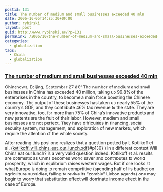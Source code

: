 ```yaml
---
postid: 131
title: The number of medium and small businesses exceeded 40 mln
date: 2006-10-05T14:25:30+00:00
author: rybinski
layout: post
guid: http://www.rybinski.eu/?p=131
permalink: /2006/10/the-number-of-medium-and-small-businesses-exceeded-40-mln/
categories:
  - globalization
tags:
  - China
  - globalization
---
```

### [The number of medium and small businesses exceeded 40 mln](http://www.chinanews.cn//news/2005/2006-09-27/28205.html)

Chinanews, Beijing, September 27 â€“ The number of medium and small businesses in China has exceeded 40 million, taking up 99.8% of the enterprises in the country, to become a main force boosting the Chinese economy. The output of these businesses has taken up nearly 55% of the country’s GDP, and they contribute 46% tax revenue to the state. They are very innovative, too, for more than 75% of China’s innovative products and new patents are the fruit of their labor. However, medium and small businesses are not perfect. They have difficulties in financing, social security system, management, and exploration of new markets, which require the attention of the whole society.

After reading this post one realizes that a question posted by L.Kotlikoff et al. ([kotlikoff\_will\_china\_eat\_our_lunch.pdf](/uploads/kotlikoff_will_china_eat_our_lunch.pdf){#p130} ) in a different context Will China eat our lunch? is a very valid question indeed. Kotlikoff et al. results are optimistic as China becomes world saver and contributes to world prosperity, which in equlibrium raises western wages. But if one looks at what Europe is doing to remain competitive (spending half of its budhet on agriculture subsidies, failing to revive its “zombie” Lisbon agenda) one may begin to worry that substitution effect will dominate income effect in the case of Europe.

